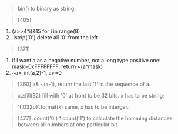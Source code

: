 >bin() to binary as string;


> [405]
1. (a>>4*i)&15 for i in range(8)
2. .lstrip('0')  delete all '0' from the left


> [371]
1. if I want a as a negative number, not a long type positive one:
mask=0xFFFFFFFF, return ~(a^mask)
2. ~a=-int(a,2)-1, a>=0

> [260]
a& ~(a-1), return the last '1' in the sequence of a. 



>x.zfill(32) fill with '0' at front to be 32 bits. x has to be string;

>'{:032b}'.format(x) same, x has to be interger.

> [477] .count('0') *.count('1') to calculate the hamming distances between all numbers at one particular bit
